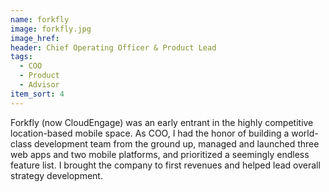```yaml
---
name: forkfly
image: forkfly.jpg
image_href: 
header: Chief Operating Officer & Product Lead
tags:
  - COO
  - Product
  - Advisor
item_sort: 4
---
```

Forkfly (now CloudEngage) was an early entrant in the highly competitive location-based mobile space. As COO, I had the honor of building a world-class development team from the ground up, managed and launched three web apps and two mobile platforms, and prioritized a seemingly endless feature list. I brought the company to first revenues and helped lead overall strategy development.
